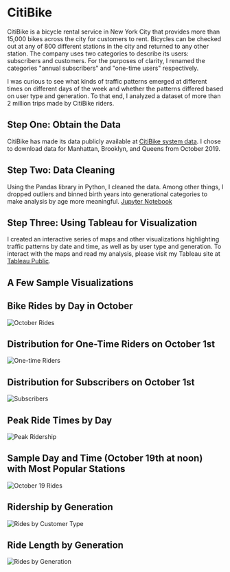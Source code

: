 # CitiBike
CitiBike is a bicycle rental service in New York City that provides more than 15,000 bikes across the city for customers to rent. Bicycles can be checked out at any of 800 different stations in the city and returned to any other station. The company uses two categories to describe its users: subscribers and customers. For the purposes of clarity, I renamed the categories "annual subscribers" and "one-time users" respectively. 

I was curious to see what kinds of traffic patterns emerged at different times on different days of the week and whether the patterns differed based on user type and generation. To that end, I analyzed a dataset of more than 2 million trips made by CitiBike riders. 

## Step One: Obtain the Data
CitiBike has made its data publicly available at [CitiBike system data](https://www.citibikenyc.com/system-data). I chose to download data for Manhattan, Brooklyn, and Queens from October 2019.

## Step Two: Data Cleaning
Using the Pandas library in Python, I cleaned the data. Among other things, I dropped outliers and binned birth years into generational categories to make analysis by age more meaningful. [Jupyter Notebook](https://github.com/LBBL96/CitiBike/blob/master/Cleaning%20CitiBike%20data.ipynb)

## Step Three: Using Tableau for Visualization
I created an interactive series of maps and other visualizations highlighting traffic patterns by date and time, as well as by user type and generation. To interact with the maps and read my analysis, please visit my Tableau site at [Tableau Public](https://public.tableau.com/profile/lynn.leifker#!/vizhome/Citibike2_15771456575810/CitiBike).

## A Few Sample Visualizations

## Bike Rides by Day in October
![October Rides](images/Oct_type.png)

## Distribution for One-Time Riders on October 1st
![One-time Riders](images/One_time.png)

## Distribution for Subscribers on October 1st
![Subscribers](images/Subscribers.png)

## Peak Ride Times by Day
![Peak Ridership](images/CitiPeak.png)

## Sample Day and Time (October 19th at noon) with Most Popular Stations
![October 19 Rides](images/Oct19_noon.png)

## Ridership by Generation 
![Rides by Customer Type](images/Cust_type.png)

## Ride Length by Generation
![Rides by Generation](images/Avg_trip.png)

